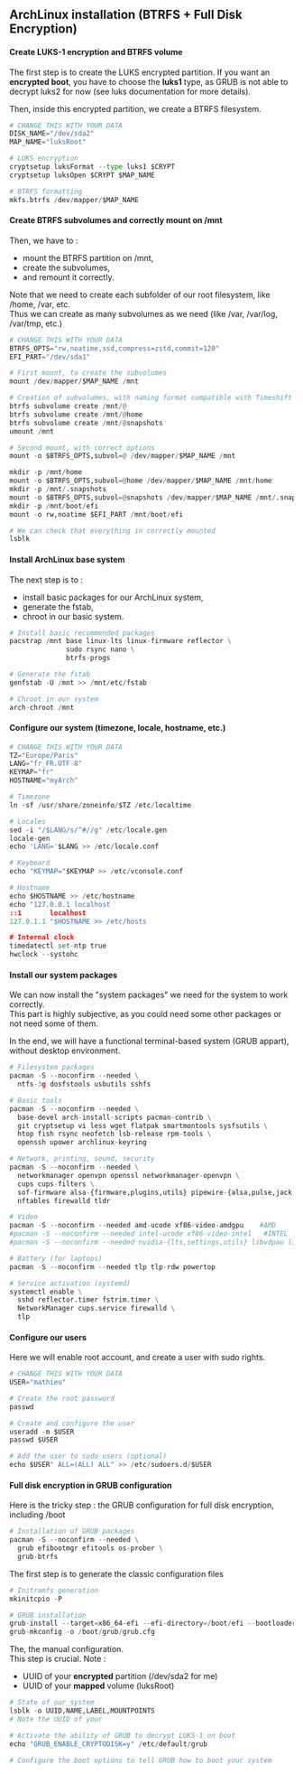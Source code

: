 ## ArchLinux installation (BTRFS + Full Disk Encryption)

#### Create LUKS-1 encryption and BTRFS volume

The first step is to create the LUKS encrypted partition.
If you want an **encrypted boot**, you have to choose the **luks1** type, as GRUB is not able to decrypt luks2 for now (see luks documentation for more details).

Then, inside this encrypted partition, we create a BTRFS filesystem.

```python
# CHANGE THIS WITH YOUR DATA
DISK_NAME="/dev/sda2"
MAP_NAME="luksRoot"

# LUKS encryption
cryptsetup luksFormat --type luks1 $CRYPT
cryptsetup luksOpen $CRYPT $MAP_NAME

# BTRFS formatting
mkfs.btrfs /dev/mapper/$MAP_NAME
```

#### Create BTRFS subvolumes and correctly mount on /mnt

Then, we have to :
- mount the BTRFS partition on /mnt,
- create the subvolumes,
- and remount it correctly.

Note that we need to create each subfolder of our root filesystem, like /home, /var, etc.  
Thus we can create as many subvolumes as we need (like /var, /var/log, /var/tmp, etc.)

```python
# CHANGE THIS WITH YOUR DATA
BTRFS_OPTS="rw,noatime,ssd,compress=zstd,commit=120"
EFI_PART="/dev/sda1"

# First mount, to create the subvolumes
mount /dev/mapper/$MAP_NAME /mnt

# Creation of subvolumes, with naming format compatible with Timeshift backup tool for example
btrfs subvolume create /mnt/@
btrfs subvolume create /mnt/@home
btrfs subvolume create /mnt/@snapshots
umount /mnt

# Second mount, with correct options
mount -o $BTRFS_OPTS,subvol=@ /dev/mapper/$MAP_NAME /mnt

mkdir -p /mnt/home
mount -o $BTRFS_OPTS,subvol=@home /dev/mapper/$MAP_NAME /mnt/home
mkdir -p /mnt/.snapshots
mount -o $BTRFS_OPTS,subvol=@snapshots /dev/mapper/$MAP_NAME /mnt/.snapshots
mkdir -p /mnt/boot/efi
mount -o rw,noatime $EFI_PART /mnt/boot/efi

# We can check that everything in correctly mounted
lsblk
```

#### Install ArchLinux base system

The next step is to :
- install basic packages for our ArchLinux system,
- generate the fstab,
- chroot in our basic system.  

```python
# Install basic recommended packages
pacstrap /mnt base linux-lts linux-firmware reflector \
              sudo rsync nano \
              btrfs-progs

# Generate the fstab
genfstab -U /mnt >> /mnt/etc/fstab

# Chroot in our system
arch-chroot /mnt
```

#### Configure our system (timezone, locale, hostname, etc.)

```python
# CHANGE THIS WITH YOUR DATA
TZ="Europe/Paris"
LANG="fr_FR.UTF-8"
KEYMAP="fr"
HOSTNAME="myArch"

# Timezone
ln -sf /usr/share/zoneinfo/$TZ /etc/localtime

# Locales
sed -i "/$LANG/s/^#//g" /etc/locale.gen
locale-gen
echo 'LANG='$LANG >> /etc/locale.conf

# Keyboard
echo "KEYMAP="$KEYMAP >> /etc/vconsole.conf

# Hostname
echo $HOSTNAME >> /etc/hostname
echo "127.0.0.1 localhost
::1       localhost
127.0.1.1 "$HOSTNAME >> /etc/hosts

# Internal clock
timedatectl set-ntp true
hwclock --systohc
```

#### Install our system packages

We can now install the "system packages" we need for the system to work correctly.  
This part is highly subjective, as you could need some other packages or not need some of them.

In the end, we will have a functional terminal-based system (GRUB appart), without desktop environment.

```python
# Filesystem packages
pacman -S --noconfirm --needed \
  ntfs-3g dosfstools usbutils sshfs

# Basic tools
pacman -S --noconfirm --needed \
  base-devel arch-install-scripts pacman-contrib \
  git cryptsetup vi less wget flatpak smartmontools sysfsutils \
  htop fish rsync neofetch lsb-release rpm-tools \
  openssh upower archlinux-keyring

# Network, printing, sound, security
pacman -S --noconfirm --needed \
  networkmanager openvpn openssl networkmanager-openvpn \
  cups cups-filters \
  sof-firmware alsa-{firmware,plugins,utils} pipewire-{alsa,pulse,jack,media-session} \
  nftables firewalld tldr

# Video
pacman -S --noconfirm --needed amd-ucode xf86-video-amdgpu    #AMD
#pacman -S --noconfirm --needed intel-ucode xf86-video-intel   #INTEL
#pacman -S --noconfirm --needed nvidia-{lts,settings,utils} libvdpau libva-vdpau-driver   #NVIDIA

# Battery (for laptops)
pacman -S --noconfirm --needed tlp tlp-rdw powertop

# Service activation (systemd)
systemctl enable \
  sshd reflector.timer fstrim.timer \
  NetworkManager cups.service firewalld \
  tlp
```

#### Configure our users

Here we will enable root account, and create a user with sudo rights.

```python
# CHANGE THIS WITH YOUR DATA
USER="mathieu"

# Create the root password
passwd

# Create and configure the user
useradd -m $USER
passwd $USER

# Add the user to sudo users (optional)
echo $USER" ALL=(ALL) ALL" >> /etc/sudoers.d/$USER

```

#### Full disk encryption in GRUB configuration

Here is the tricky step : the GRUB configuration for full disk encryption, including /boot

```python
# Installation of GRUB packages
pacman -S --noconfirm --needed \
  grub efibootmgr efitools os-prober \
  grub-btrfs
```
The first step is to generate the classic configuration files

```python
# Initramfs generation
mkinitcpio -P

# GRUB installation
grub-install --target=x86_64-efi --efi-directory=/boot/efi --bootloader-id=ArchLinux --recheck $EFI_PART
grub-mkconfig -o /boot/grub/grub.cfg
```

The, the manual configuration.  
This step is crucial. Note :
- UUID of your **encrypted** partition (/dev/sda2 for me)
- UUID of your **mapped** volume (luksRoot)

```python
# State of our system
lsblk -o UUID,NAME,LABEL,MOUNTPOINTS
# Note the UUID of your

# Activate the ability of GRUB to decrypt LUKS-1 on boot
echo "GRUB_ENABLE_CRYPTODISK=y" /etc/default/grub

# Configure the boot options to tell GRUB how to boot your system


```
